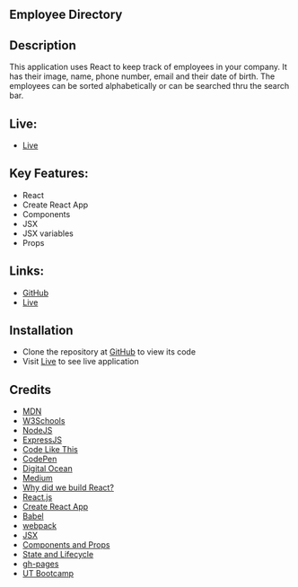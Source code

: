 ## Employee Directory

## Description

This application uses React to keep track of employees in your company.  It has their image, name, phone number, email and their date of birth.  The employees can be sorted alphabetically or can be searched thru the search bar.  

## Live:

- [Live](https://loc-koan.github.io/employee-directory/)

## Key Features:

- React
- Create React App
- Components
- JSX
- JSX variables
- Props

## Links:

- [GitHub](https://github.com/loc-koan/employee-directoryr)
- [Live](https://loc-koan.github.io/employee-directory/)

## Installation

- Clone the repository at [GitHub](https://github.com/loc-koan/employee-directoryr) to view its code
- Visit [Live](https://loc-koan.github.io/employee-directory/) to see live application

## Credits

- [MDN](https://developer.mozilla.org/en-US/docs/Web/Tutorials)
- [W3Schools](https://www.w3schools.com/)
- [NodeJS](https://nodejs.org/docs/latest-v12.x/api/)
- [ExpressJS](https://expressjs.com/en/starter/hello-world.html)
- [Code Like This](https://codelikethis.com/lessons/react/fetching-data)
- [CodePen](https://codepen.io/pen?&editable=true&editors=0010)
- [Digital Ocean](https://www.digitalocean.com/community/tutorials/react-axios-react)
- [Medium](https://medium.com/javascript-in-plain-english/what-is-axios-and-how-to-use-it-with-react-1470d19e1b83)
- [Why did we build React?](https://reactjs.org/blog/2013/06/05/why-react.html)
- [React.js](https://reactjs.org/)
- [Create React App](https://github.com/facebook/create-react-app)
- [Babel](https://babeljs.io/docs/en/)
- [webpack](https://webpack.js.org/)
- [JSX](https://reactjs.org/docs/introducing-jsx.html)
- [Components and Props](https://reactjs.org/docs/components-and-props.html#es6-classes)
- [State and Lifecycle](https://reactjs.org/docs/state-and-lifecycle.html)
- [gh-pages](https://www.npmjs.com/package/gh-pages)
- [UT Bootcamp](https://github.com/the-Coding-Boot-Camp-at-UT/UT-HOU-FSF-PT-03-2020-U-C/tree/master/01-class-content/19-React/02-Homework)